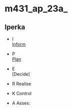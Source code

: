 # m431_ap_23a_

## Iperka

* I <br>
  [Inform]
  

* P <br>
 [Plan]


* E <br>
  [Decide]

  
* R
  Realise
* K
  Control
* A
  Asses:








[Inform]: https://github.com/andrinruegg/m431_ap_23a_/blob/main/Documentary/IPERKA/Inform
[Plan]: https://github.com/andrinruegg/m431_ap_23a_/blob/main/Documentary/IPERKA/Plan

